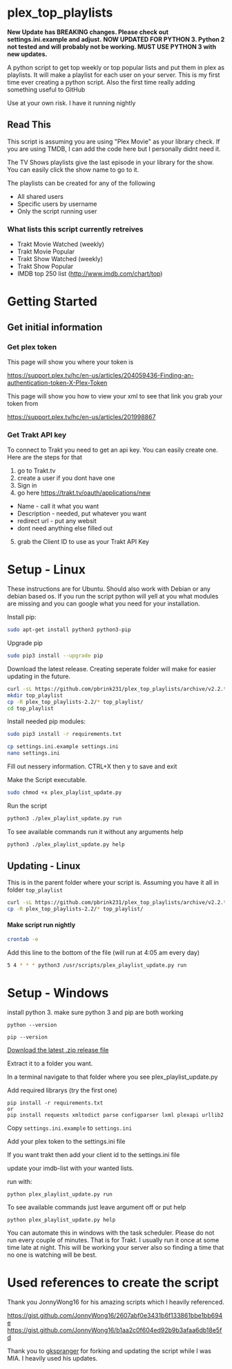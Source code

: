 # plex_top_playlists
**New Update has BREAKING changes.  Please check out settings.ini.example and adjust.**
**NOW UPDATED FOR PYTHON 3.  Python 2 not tested and will probably not be working.  MUST USE PYTHON 3 with new updates.**

A python script to get top weekly or top popular lists and put them in plex as playlists.  It will make a playlist for each user on your server.
This is my first time ever creating a python script.  Also the first time really adding something useful to GitHub

Use at your own risk.  I have it running nightly

## Read This

This script is assuming you are using "Plex Movie" as your library check.  If you are using TMDB, I can add the code here but I personally didnt need it.

The TV Shows playlists give the last episode in your library for the show.  You can easily click the show name to go to it.

The playlists can be created for any of the following
* All shared users
* Specific users by username
* Only the script running user

### What lists this script currently retreives

* Trakt Movie Watched (weekly)
* Trakt Movie Popular
* Trakt Show Watched (weekly)
* Trakt Show Popular
* IMDB top 250 list (http://www.imdb.com/chart/top)

# Getting Started

## Get initial information

### Get plex token

This page will show you where your token is

https://support.plex.tv/hc/en-us/articles/204059436-Finding-an-authentication-token-X-Plex-Token

This page will show you how to view your xml to see that link you grab your token from

https://support.plex.tv/hc/en-us/articles/201998867

### Get Trakt API key

To connect to Trakt you need to get an api key.  You can easily create one.  Here are the steps for that
1) go to Trakt.tv
2) create a user if you dont have one
3) Sign in
4) go here https://trakt.tv/oauth/applications/new
* Name - call it what you want
* Description - needed, put whatever you want
* redirect url - put any websit
* dont need anything else filled out
5) grab the Client ID to use as your Trakt API Key

# Setup - Linux

These instructions are for Ubuntu.  Should also work with Debian or any debian based os.
If you run the script python will yell at you what modules are missing and you can google what you need for your installation.

Install pip:

```bash
sudo apt-get install python3 python3-pip
```

Upgrade pip 

```bash
sudo pip3 install --upgrade pip
```

Download the latest release.  Creating seperate folder will make for easier updating in the future.

```bash
curl -sL https://github.com/pbrink231/plex_top_playlists/archive/v2.2.tar.gz | tar xz
mkdir top_playlist
cp -R plex_top_playlists-2.2/* top_playlist/
cd top_playlist
```

Install needed pip modules:

```bash
sudo pip3 install -r requirements.txt
```

```bash
cp settings.ini.example settings.ini
nano settings.ini
```

Fill out nessery information.  CTRL+X then y to save and exit

Make the Script executable.  

```bash
sudo chmod +x plex_playlist_update.py
```

Run the script

```bash
python3 ./plex_playlist_update.py run
```

To see available commands run it without any arguments help
```bash
python3 ./plex_playlist_update.py help
```

## Updating - Linux

This is in the parent folder where your script is.  Assuming you have it all in folder `top_playlist`
```bash
curl -sL https://github.com/pbrink231/plex_top_playlists/archive/v2.2.tar.gz | tar xz
cp -R plex_top_playlists-2.2/* top_playlist/
```


#### Make script run nightly

```bash
crontab -e
```

Add this line to the bottom of the file (will run at 4:05 am every day)

```bash
5 4 * * * python3 /usr/scripts/plex_playlist_update.py run
```

# Setup - Windows

install python 3.  make sure python 3 and pip are both working

```
python --version
```

```
pip --version
```
[Download the latest .zip release file](https://github.com/pbrink231/plex_top_playlists/archive/v2.2.zip)

Extract it to a folder you want.

In a terminal navigate to that folder where you see plex_playlist_update.py

Add required librarys (try the first one)

```
pip install -r requirements.txt
or
pip install requests xmltodict parse configparser lxml plexapi urllib2
```

Copy `settings.ini.example` to `settings.ini`

Add your plex token to the settings.ini file

If you want trakt then add your client id to the settings.ini file

update your imdb-list with your wanted lists.

run with:
```
python plex_playlist_update.py run
```
To see available commands just leave argument off or put help
```
python plex_playlist_update.py help
```

You can automate this in windows with the task scheduler.  Please do not run every couple of minutes.  That is for Trakt.  I usually run it once at some time late at night.  This will be working your server also so finding a time that no one is watching will be best.

# Used references to create the script

Thank you JonnyWong16 for his amazing scripts which I heavily referenced.

https://gist.github.com/JonnyWong16/2607abf0e3431b6f133861bbe1bb694e
https://gist.github.com/JonnyWong16/b1aa2c0f604ed92b9b3afaa6db18e5fd

Thank you to [gkspranger](https://github.com/gkspranger/plex_top_playlists) for forking and updating the script while I was MIA.  I heavily used his updates.


